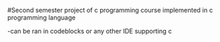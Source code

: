#Second semester project of c programming course implemented in c programming language

-can be ran in codeblocks or any other IDE supporting c
